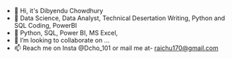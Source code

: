 - 👋 Hi, it's Dibyendu Chowdhury
- 👀 Data Science, Data Analyst, Technical Desertation Writing, Python and SQL Coding, PowerBI
- 🌱 Python, SQL, Power BI, MS Excel,
- 💞️ I’m looking to collaborate on ...
- 📫 Reach me on Insta @Dcho_101 or mail me at- raichu170@gmail.com

<!---
Dcho-101/Dcho-101 is a ✨ unique ✨ repository because its `README.md` (this file) appears on your GitHub profile.
You can click the Preview link to take a look at your changes.
--->
